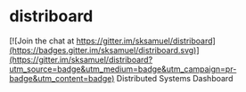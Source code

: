 # distriboard

[![Join the chat at https://gitter.im/sksamuel/distriboard](https://badges.gitter.im/sksamuel/distriboard.svg)](https://gitter.im/sksamuel/distriboard?utm_source=badge&utm_medium=badge&utm_campaign=pr-badge&utm_content=badge)
Distributed Systems Dashboard
